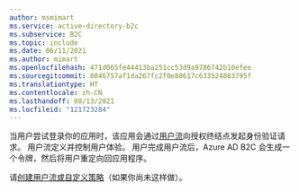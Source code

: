 ```yaml
---
author: msmimart
ms.service: active-directory-b2c
ms.subservice: B2C
ms.topic: include
ms.date: 06/11/2021
ms.author: mimart
ms.openlocfilehash: 471d065fe44413ba251cc53d9a9786742b10efee
ms.sourcegitcommit: 0046757af1da267fc2f0e88617c633524883795f
ms.translationtype: HT
ms.contentlocale: zh-CN
ms.lasthandoff: 08/13/2021
ms.locfileid: "121723284"
---
```

当用户尝试登录你的应用时，该应用会通过[用户流](../articles/active-directory-b2c/user-flow-overview.md)向授权终结点发起身份验证请求。 用户流定义并控制用户体验。 用户完成用户流后，Azure AD B2C 会生成一个令牌，然后将用户重定向回应用程序。

请[创建用户流或自定义策略](../articles/active-directory-b2c/add-sign-up-and-sign-in-policy.md)（如果你尚未这样做）。
